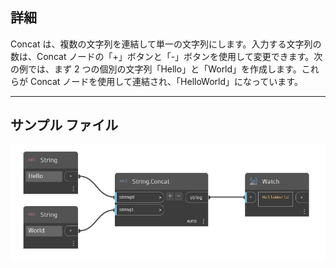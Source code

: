 ## 詳細
Concat は、複数の文字列を連結して単一の文字列にします。入力する文字列の数は、Concat ノードの「+」ボタンと「-」ボタンを使用して変更できます。次の例では、まず 2 つの個別の文字列「Hello」と「World」を作成します。これらが Concat ノードを使用して連結され、「HelloWorld」になっています。
___
## サンプル ファイル

![Concat](./DSCore.String.Concat_img.jpg)

